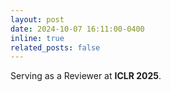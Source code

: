 ```yaml
---
layout: post
date: 2024-10-07 16:11:00-0400
inline: true
related_posts: false
---
```


Serving as a Reviewer at **ICLR 2025**.

